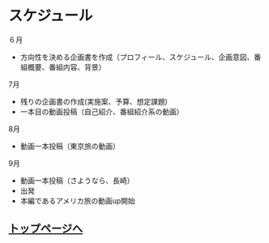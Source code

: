# スケジュール

６月
- 方向性を決める企画書を作成（プロフィール、スケジュール、企画意図、番組概要、番組内容、背景）

7月
- 残りの企画書の作成(実施案、予算、想定課題)
- 一本目の動画投稿（自己紹介、番組紹介系の動画）

8月
- 動画一本投稿（東京旅の動画）

9月
- 動画一本投稿（さようなら、長崎）
- 出発
- 本編であるアメリカ旅の動画up開始



## [トップページへ](../index.md)